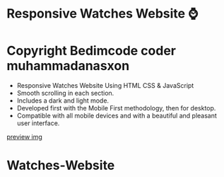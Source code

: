 # Responsive Watches Website ⌚

# Copyright Bedimcode coder muhammadanasxon
- Responsive Watches Website Using HTML CSS & JavaScript
- Smooth scrolling in each section.
- Includes a dark and light mode.
- Developed first with the Mobile First methodology, then for desktop.
- Compatible with all mobile devices and with a beautiful and pleasant user interface.


[preview img](/preview.png) 
# Watches-Website
